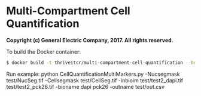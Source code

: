 # Multi-Compartment Cell Quantification

__Copyright (c) General Electric Company, 2017.  All rights reserved.__


To build the Docker container:
```sh
$ docker build -t thriveitcr/multi-compartment-cell-quantification --build-arg http_proxy=$http_proxy --build-arg https_proxy=$https_proxy --build-arg no_proxy=$no_proxy .
```
Run example:
python CellQuantificationMultiMarkers.py -Nucsegmask test/NucSeg.tif -Cellsegmask test/CellSeg.tif -inbioim test/test2_dapi.tif test/test2_pck26.tif -bioname dapi pck26 -outname test/out.csv
